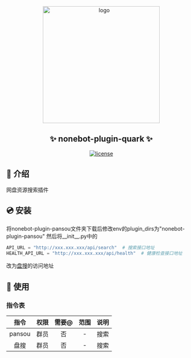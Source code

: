 <div align="center">
    <a href="https://v2.nonebot.dev/store">
    <img src="https://raw.githubusercontent.com/fllesser/nonebot-plugin-template/refs/heads/resource/.docs/NoneBotPlugin.svg" width="310" alt="logo"></a>

## ✨ nonebot-plugin-quark ✨

<a href="./LICENSE">
    <img src="https://img.shields.io/github/license/fllesser/nonebot-plugin-pansou.svg" alt="license">
</a>
</div>



## 📖 介绍

网盘资源搜索插件

## 💿 安装

将nonebot-plugin-pansou文件夹下载后修改env的plugin_dirs为"nonebot-plugin-pansou"
然后将__init__.py中的
```python
API_URL = "http://xxx.xxx.xxx/api/search"  # 搜索接口地址
HEALTH_API_URL = "http://xxx.xxx.xxx/api/health"  # 健康检查接口地址
```
改为[盘搜](https://github.com/fish2018/pansou)的访问地址

## 🎉 使用
### 指令表
| 指令 | 权限 | 需要@ | 范围 | 说明 |
|:-----:|:----:|:----:|:----:|:----:|
| pansou | 群员 | 否 | - | 搜索 |
| 盘搜 | 群员 | 否 | - | 搜索 |
